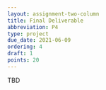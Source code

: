 ```yaml
---
layout: assignment-two-column
title: Final Deliverable
abbreviation: P4
type: project
due_date: 2021-06-09
ordering: 4
draft: 1
points: 20
---
```

TBD